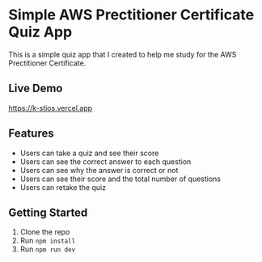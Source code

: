 # Simple AWS Prectitioner Certificate Quiz App

This is a simple quiz app that I created to help me study for the AWS Prectitioner Certificate.

## Live Demo
https://k-stios.vercel.app
 

## Features

- Users can take a quiz and see their score
- Users can see the correct answer to each question
- Users can see why the answer is correct or not
- Users can see their score and the total number of questions
- Users can retake the quiz

## Getting Started

1. Clone the repo
2. Run `npm install`
3. Run `npm run dev`

